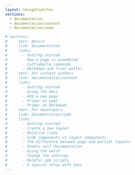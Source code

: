 ```yaml
---
layout: navigation/toc
sections:
  - documentation
  - documentation/content
  - documentation/code

# sections:
#   - text: Basics
#     link: documentation
#     links:
#       - Getting started
#       - How a page is assembled
#       - Cuttlebelle commands
#       - Markdown and front matter
#   - text: For content authors
#     link: documentation/content
#     links:
#       - Getting started
#       - Using the docs
#       - Add a new page
#       - Primer on yaml
#       - Primer on Markdown
#   - text: For developers
#     link: documentation/code
#     links:
#       - Getting started
#       - Create a new layout
#       - Relative links
#       - Code components vs layout components
#       - The difference between page and partial layouts
#       - Enable self documentation
#       - Using the watch
#       - Change the settings
#       - Helpful npm scripts
#       - A typical setup with Sass
---
```

